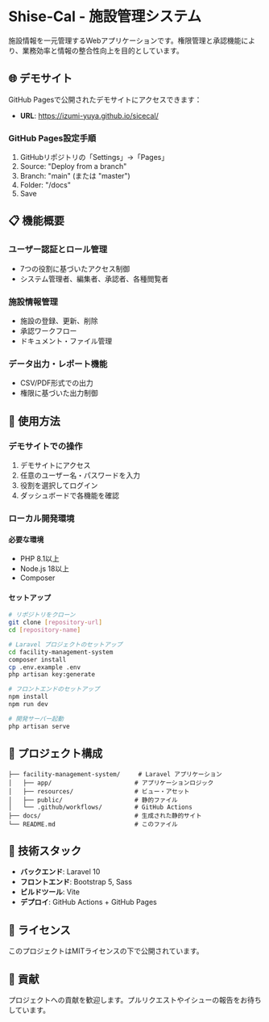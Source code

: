 # Shise-Cal - 施設管理システム

施設情報を一元管理するWebアプリケーションです。権限管理と承認機能により、業務効率と情報の整合性向上を目的としています。

## 🌐 デモサイト

GitHub Pagesで公開されたデモサイトにアクセスできます：
- **URL**: https://izumi-yuya.github.io/sicecal/

### GitHub Pages設定手順
1. GitHubリポジトリの「Settings」→「Pages」
2. Source: "Deploy from a branch"
3. Branch: "main" (または "master")
4. Folder: "/docs"
5. Save

## 📋 機能概要

### ユーザー認証とロール管理
- 7つの役割に基づいたアクセス制御
- システム管理者、編集者、承認者、各種閲覧者

### 施設情報管理
- 施設の登録、更新、削除
- 承認ワークフロー
- ドキュメント・ファイル管理

### データ出力・レポート機能
- CSV/PDF形式での出力
- 権限に基づいた出力制御

## 🚀 使用方法

### デモサイトでの操作
1. デモサイトにアクセス
2. 任意のユーザー名・パスワードを入力
3. 役割を選択してログイン
4. ダッシュボードで各機能を確認

### ローカル開発環境

#### 必要な環境
- PHP 8.1以上
- Node.js 18以上
- Composer

#### セットアップ
```bash
# リポジトリをクローン
git clone [repository-url]
cd [repository-name]

# Laravel プロジェクトのセットアップ
cd facility-management-system
composer install
cp .env.example .env
php artisan key:generate

# フロントエンドのセットアップ
npm install
npm run dev

# 開発サーバー起動
php artisan serve
```

## 📁 プロジェクト構成

```
├── facility-management-system/     # Laravel アプリケーション
│   ├── app/                       # アプリケーションロジック
│   ├── resources/                 # ビュー・アセット
│   ├── public/                    # 静的ファイル
│   └── .github/workflows/         # GitHub Actions
├── docs/                          # 生成された静的サイト
└── README.md                      # このファイル
```

## 🔧 技術スタック

- **バックエンド**: Laravel 10
- **フロントエンド**: Bootstrap 5, Sass
- **ビルドツール**: Vite
- **デプロイ**: GitHub Actions + GitHub Pages

## 📝 ライセンス

このプロジェクトはMITライセンスの下で公開されています。

## 🤝 貢献

プロジェクトへの貢献を歓迎します。プルリクエストやイシューの報告をお待ちしています。